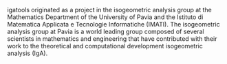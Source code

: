 igatools originated as a project in the isogeometric analysis group at the Mathematics Department of the University of Pavia and the Istituto di Matematica Applicata e Tecnologie Informatiche (IMATI).
The isogeometric analysis group at Pavia is a world leading group composed of several scientists in mathematics and engineering that have contributed with their work to the theoretical and computational development isogeometric analysis (IgA).